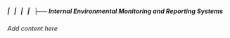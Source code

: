 ##### |   |   |   |   ├── Internal Environmental Monitoring and Reporting Systems

*Add content here*